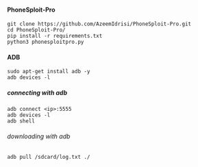#### PhoneSploit-Pro


``` shell
git clone https://github.com/AzeemIdrisi/PhoneSploit-Pro.git
cd PhoneSploit-Pro/
pip install -r requirements.txt
python3 phonesploitpro.py
```

#### ADB 

```shell
sudo apt-get install adb -y
adb devices -l
```

##### connecting with adb

```shell
adb connect <ip>:5555
adb devices -l
adb shell
```

###### downloading with adb

```shell
adb pull /sdcard/log.txt ./
```